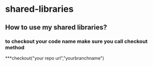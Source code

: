 # shared-libraries

## How to use my shared libraries?

### to checkout your code name make sure you call checkout method

***checkout("your repo url","yourbranchname")
